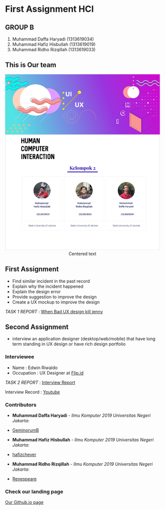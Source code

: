 # First Assignment HCI 


## GROUP B ##

  1. Muhammad Daffa Haryadi   (1313619034)
  2. Muhammad Hafiz Hisbullah (1313619019)
  3. Muhammad Ridho Rizqillah (1313619033)

## This is Our team ##
<img src='profile/profile.jpg'>

<center>Centered text</center>

## First Assignment ##

-  Find similar incident in the past record
-  Explain why the incident happened
-  Explain the design error
-  Provide suggestion to improve the design
-  Create a UX mockup to improve the design

*TASK 1 REPORT* : [When Bad UX design kill jenny](https://github.com/GeminorumB/HCI-task/tree/master/Assignment1)

## Second Assignment ##

- interview an application designer (desktop/web/mobile) that have long term standing in UX design or have rich design portfolio

### Interviewee ###
-  Name       : Edwin Riwaldo
-  Occupation : UX Designer at [Flip.id](https://flip.id/)

*TASK 2 REPORT* : [Interview Report](https://github.com/GeminorumB/HCI-task/tree/master/assignment2)

Interview Record : [Youtube](https://www.youtube.com/watch?v=APQJQc1q9KA&feature=youtu.be)


### Contributors ###

* **Muhammad Daffa Haryadi** - *Ilmu Komputer 2019 Universitas Negeri Jakarta*: 
- [GeminorumB](https://github.com/GeminorumB)
* **Muhammad Hafiz Hisbullah** - *Ilmu Komputer 2019 Universitas Negeri Jakarta*: 
- [hafizchever](https://github.com/hafizchever)
* **Muhammad Ridho Rizqillah** - *Ilmu Komputer 2019 Universitas Negeri Jakarta*: 
- [Renespeare](https://github.com/Renespeare)

### Check our landing page ##
[Our Github.io page](https://hafizchever.github.io/HCI_caseUI/laporan/case.html)
